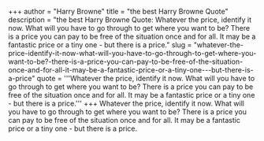 +++
author = "Harry Browne"
title = "the best Harry Browne Quote"
description = "the best Harry Browne Quote: Whatever the price, identify it now. What will you have to go through to get where you want to be? There is a price you can pay to be free of the situation once and for all. It may be a fantastic price or a tiny one - but there is a price."
slug = "whatever-the-price-identify-it-now-what-will-you-have-to-go-through-to-get-where-you-want-to-be?-there-is-a-price-you-can-pay-to-be-free-of-the-situation-once-and-for-all-it-may-be-a-fantastic-price-or-a-tiny-one---but-there-is-a-price"
quote = '''Whatever the price, identify it now. What will you have to go through to get where you want to be? There is a price you can pay to be free of the situation once and for all. It may be a fantastic price or a tiny one - but there is a price.'''
+++
Whatever the price, identify it now. What will you have to go through to get where you want to be? There is a price you can pay to be free of the situation once and for all. It may be a fantastic price or a tiny one - but there is a price.
